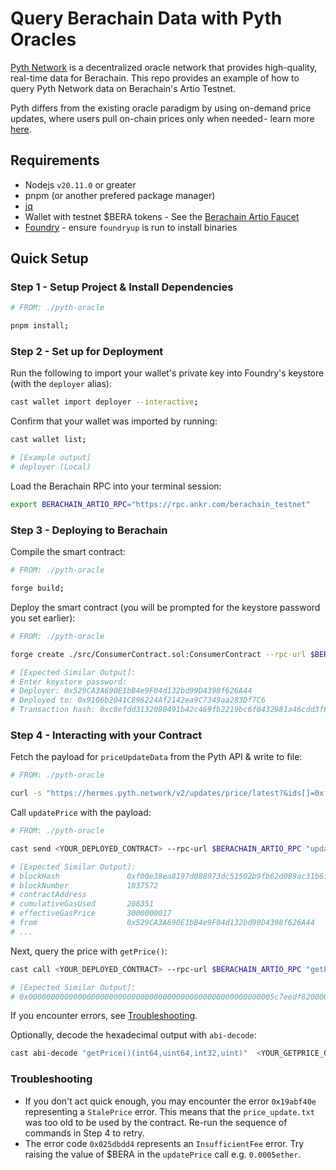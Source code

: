 # Query Berachain Data with Pyth Oracles

[Pyth Network](https://pyth.network/) is a decentralized oracle network that provides high-quality, real-time data for Berachain. This repo provides an example of how to query Pyth Network data on Berachain's Artio Testnet.

Pyth differs from the existing oracle paradigm by using on-demand price updates, where users pull on-chain prices only when needed - learn more [here](https://pyth.network/blog/pyth-a-new-model-to-the-price-oracle).

## Requirements

- Nodejs `v20.11.0` or greater
- pnpm (or another prefered package manager)
- [jq ](https://jqlang.github.io/jq/download/)
- Wallet with testnet $BERA tokens - See the [Berachain Artio Faucet](https://artio.faucet.berachain.com)
- [Foundry](https://book.getfoundry.sh/getting-started/installation) - ensure `foundryup` is run to install binaries

## Quick Setup

### Step 1 - Setup Project & Install Dependencies

```bash
# FROM: ./pyth-oracle

pnpm install;
```

### Step 2 - Set up for Deployment

Run the following to import your wallet's private key into Foundry's keystore (with the `deployer` alias):

```bash
cast wallet import deployer --interactive;
```

Confirm that your wallet was imported by running:

```bash
cast wallet list;

# [Example output]
# deployer (Local)
```

Load the Berachain RPC into your terminal session:

```bash
export BERACHAIN_ARTIO_RPC="https://rpc.ankr.com/berachain_testnet"
```

### Step 3 - Deploying to Berachain

Compile the smart contract:

```bash
# FROM: ./pyth-oracle

forge build;
```

Deploy the smart contract (you will be prompted for the keystore password you set earlier):

```bash
# FROM: ./pyth-oracle

forge create ./src/ConsumerContract.sol:ConsumerContract --rpc-url $BERACHAIN_ARTIO_RPC --account deployer

# [Expected Similar Output]:
# Enter keystore password:
# Deployer: 0x529CA3A690E1bB4e9F04d132bd99D4398f626A44
# Deployed to: 0x9106b2041C896224Af2142ea9C7349aa283Df7C6
# Transaction hash: 0xc8efdd3132080491b42c469fb2219bc6f0432981a46cdd3f6ae73b9e834ff4e4
```

### Step 4 - Interacting with your Contract

Fetch the payload for `priceUpdateData` from the Pyth API & write to file:

```bash
# FROM: ./pyth-oracle

curl -s "https://hermes.pyth.network/v2/updates/price/latest?&ids[]=0xff61491a931112ddf1bd8147cd1b641375f79f5825126d665480874634fd0ace" | jq -r ".binary.data[0]" > price_update.txt
```

Call `updatePrice` with the payload:

```bash
# FROM: ./pyth-oracle

cast send <YOUR_DEPLOYED_CONTRACT> --rpc-url $BERACHAIN_ARTIO_RPC "updatePrice(bytes[])"  "[0x`cat price_update.txt`]" --account deployer --value 0.0001ether

# [Expected Similar Output]:
# blockHash               0xf00e38ea8197d088973dc51502b9fb62d089ac31b6fe01002e83a969e9c05f93
# blockNumber             1037572
# contractAddress
# cumulativeGasUsed       208351
# effectiveGasPrice       3000000017
# from                    0x529CA3A690E1bB4e9F04d132bd99D4398f626A44
# ...
```

Next, query the price with `getPrice()`:

```bash
cast call <YOUR_DEPLOYED_CONTRACT> --rpc-url $BERACHAIN_ARTIO_RPC "getPrice()"

# [Expected Similar Output]:
# 0x0000000000000000000000000000000000000000000000000000005c7eedf820000000000000000000000000000000000000000000000000000000000eb29f7bfffffffffffffffffffffffffffffffffffffffffffffffffffffffffffffff80000000000000000000000000000000000000000000000000000000065f256b1
```

If you encounter errors, see [Troubleshooting](#troubleshooting).

Optionally, decode the hexadecimal output with `abi-decode`:

```bash
cast abi-decode "getPrice()(int64,uint64,int32,uint)"  <YOUR_GETPRICE_OUTPUT>
```

### Troubleshooting

- If you don't act quick enough, you may encounter the error `0x19abf40e` representing a `StalePrice` error. This means that the `price_update.txt` was too old to be used by the contract. Re-run the sequence of commands in Step 4 to retry.
- The error code `0x025dbdd4` represents an `InsufficientFee` error. Try raising the value of $BERA in the `updatePrice` call e.g. `0.0005ether`.
